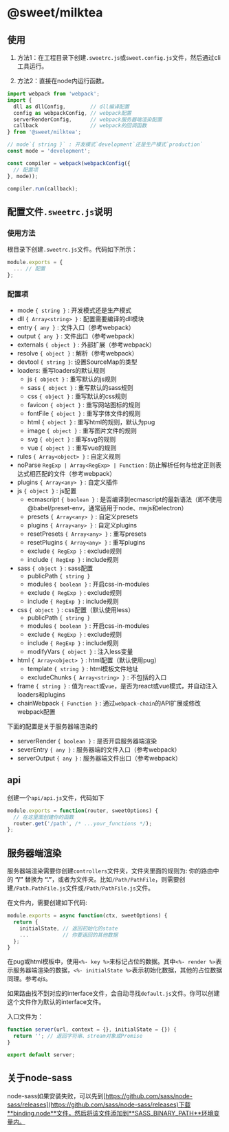 # @sweet/milktea

## 使用

1. 方法1：在工程目录下创建`.sweetrc.js`或`sweet.config.js`文件，然后通过cli工具运行。

2. 方法2：直接在node内运行函数。

```javascript
import webpack from 'webpack';
import {
  dll as dllConfig,        // dll编译配置
  config as webpackConfig, // webpack配置
  serverRenderConfig,      // webpack服务器端渲染配置
  callback                 // webpack的回调函数
} from '@sweet/milktea';

// mode`{ string }` : 开发模式`development`还是生产模式`production`
const mode = 'development';

const compiler = webpack(webpackConfig({
  // 配置项
}, mode));

compiler.run(callback);
```

## 配置文件`.sweetrc.js`说明

### 使用方法

根目录下创建`.sweetrc.js`文件。代码如下所示：

```javascript
module.exports = {
  ... // 配置
};
```

### 配置项

* mode `{ string }` : 开发模式还是生产模式
* dll `{ Array<string> }` : 配置需要编译的dll模块
* entry `{ any }` : 文件入口（参考webpack）
* output `{ any }` : 文件出口（参考webpack）
* externals `{ object }` : 外部扩展（参考webpack）
* resolve `{ object }` : 解析（参考webpack）
* devtool `{ string }`: 设置SourceMap的类型
* loaders: 重写loaders的默认规则
  * js `{ object }` : 重写默认的js规则
  * sass `{ object }` : 重写默认的sass规则
  * css `{ object }` : 重写默认的css规则
  * favicon `{ object }` : 重写网站图标的规则
  * fontFile `{ object }` : 重写字体文件的规则
  * html `{ object }` : 重写html的规则，默认为pug
  * image `{ object }` : 重写图片文件的规则
  * svg `{ object }` : 重写svg的规则
  * vue `{ object }` : 重写vue的规则
* rules `{ Array<object> }` : 自定义规则
* noParse `RegExp | Array<RegExp> | Function` : 防止解析任何与给定正则表达式相匹配的文件（参考webpack）
* plugins `{ Array<any> }` : 自定义插件
* js `{ object }` : js配置
  * ecmascript `{ boolean }` : 是否编译到ecmascript的最新语法（即不使用@babel/preset-env，通常适用于node、nwjs和electron）
  * presets `{ Array<any> }` : 自定义presets
  * plugins `{ Array<any> }` : 自定义plugins
  * resetPresets `{ Array<any> }` : 重写presets
  * resetPlugins `{ Array<any> }` : 重写plugins
  * exclude `{ RegExp }` : exclude规则
  * include `{ RegExp }` : include规则
* sass `{ object }` : sass配置
  * publicPath `{ string }`
  * modules `{ boolean }` : 开启css-in-modules
  * exclude `{ RegExp }` : exclude规则
  * include `{ RegExp }` : include规则
* css `{ object }` : css配置（默认使用less）
  * publicPath `{ string }`
  * modules `{ boolean }` : 开启css-in-modules
  * exclude `{ RegExp }` : exclude规则
  * include `{ RegExp }` : include规则
  * modifyVars `{ object }` : 注入less变量
* html `{ Array<object> }` : html配置（默认使用pug）
  * template `{ string }` : html模板文件地址
  * excludeChunks `{ Array<string> }` : 不包括的入口
* frame `{ string }` : 值为`react`或`vue`，是否为react或vue模式，并自动注入loaders和plugins
* chainWebpack `{ Function }` : 通过`webpack-chain`的API扩展或修改webpack配置

下面的配置是关于服务器端渲染的

* serverRender `{ boolean }` : 是否开启服务器端渲染
* severEntry `{ any }` : 服务器端的文件入口（参考webpack）
* serverOutput `{ any }` : 服务器端文件出口（参考webpack）

## api

创建一个`api/api.js`文件，代码如下
```javascript
module.exports = function(router, sweetOptions) {
  // 在这里面创建你的函数
  router.get('/path', /* ...your_functions */);
};
```

## 服务器端渲染

服务器端渲染需要你创建`controllers`文件夹，文件夹里面的规则为: 你的路由中的 **“/”** 替换为 **“.”**，或者为文件夹。比如`/Path/PathFile`，则需要创建`/Path.PathFile.js`文件或`/Path/PathFile.js`文件。   

在文件内，需要创建如下代码:

```javascript
module.exports = async function(ctx, sweetOptions) {
  return {
    initialState, // 返回初始化的state
    ...           // 你要返回的其他数据
  };
}
```

在pug或html模板中，使用`<%- key %>`来标记占位的数据。其中`<%- render %>`表示服务器端渲染的数据，`<%- initialState %>`表示初始化数据，其他的占位数据同理。参考*ejs*。   

如果路由找不到对应的interface文件，会自动寻找`default.js`文件。你可以创建这个文件作为默认的interface文件。

入口文件为：

```javascript
function server(url, context = {}, initialState = {}) {
  return ''; // 返回字符串、stream对象或Promise
}

export default server;
```

## 关于node-sass

node-sass如果安装失败，可以先到[https://github.com/sass/node-sass/releases](https://github.com/sass/node-sass/releases)下载**binding.node**文件，然后将该文件添加到**SASS_BINARY_PATH**环境变量内。